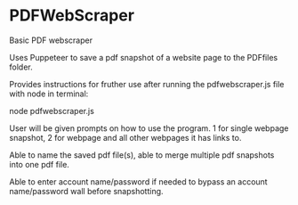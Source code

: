 # PDFWebScraper
Basic PDF webscraper

Uses Puppeteer to save a pdf snapshot of a website page to the PDFfiles folder.

Provides instructions for fruther use after running the pdfwebscraper.js file with node in terminal:

node pdfwebscraper.js

User will be given prompts on how to use the program. 
1 for single webpage snapshot, 2 for webpage and all other webpages it has links to.

Able to name the saved pdf file(s), able to merge multiple pdf snapshots into one pdf file.

Able to enter account name/password if needed to bypass an account name/password wall before snapshotting.

